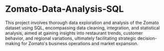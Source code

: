 # Zomato-Data-Analysis-SQL

This project involves thorough data exploration and analysis of the Zomato dataset using SQL, encompassing data cleaning, integration, and statistical analysis, aimed at gaining insights into restaurant trends, customer behavior, and regional variations, ultimately facilitating strategic decision-making for Zomato's business operations and market expansion.
